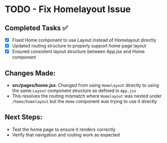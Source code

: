 # TODO - Fix Homelayout Issue

## Completed Tasks ✅
- [x] Fixed Home component to use Layout instead of Homelayout directly
- [x] Updated routing structure to properly support home page layout
- [x] Ensured consistent layout structure between App.jsx and Home component

## Changes Made:
- **src/pages/home.jsx**: Changed from using `Homelayout` directly to using the same `Layout` component structure as defined in `App.jsx`
- This resolves the routing mismatch where `Homelayout` was nested under `/home/homelayout` but the `Home` component was trying to use it directly

## Next Steps:
- Test the home page to ensure it renders correctly
- Verify that navigation and routing work as expected

